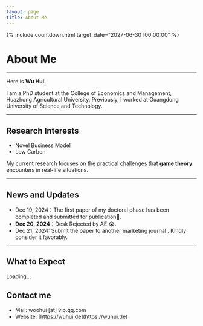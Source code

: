 ```yaml
---
layout: page
title: About Me
---
```

{% include countdown.html target_date="2027-06-30T00:00:00" %}

# About Me
---
<!-- <img src="./images/Life_Photo.JPG!min" class="floatpic"> -->

Here is **Wu Hui**.<br>

I am a PhD student at the College of Economics and Management, Huazhong Agricultural University. Previously, I worked at Guangdong University of Science and Technology.

---

## Research Interests

**<font color="#990000"></font>**


- Novel Business Model
- Low Carbon

My current research focuses on the practical challenges that **game theory** encounters in real-life situations.

---

## News and Updates

- Dec 19, 2024：The first paper of my doctoral phase has been completed and submitted for publication🥰.
- **Dec 20, 2024**：Desk Rejected by AE 😭.
- Dec 21, 2024: Submit the paper to another marketing journal . Kindly consider it favorably.

---

## What to Expect
<div class="countdown">
    <p id="timer">Loading...</p>
</div>

## Contact me

- Mail: woohui [at] vip.qq.com
- Website: [https://wuhui.de](https://wuhui.de)


